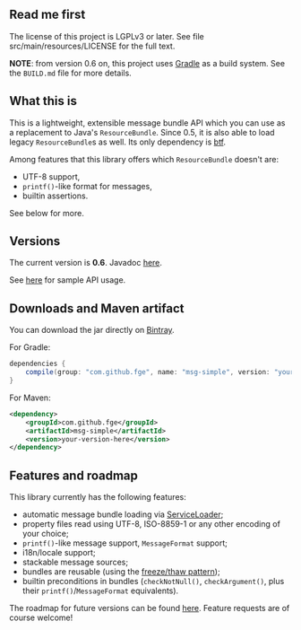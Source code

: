 ## Read me first

The license of this project is LGPLv3 or later. See file src/main/resources/LICENSE for the full
text.

**NOTE**: from version 0.6 on, this project uses [Gradle](http://gradle.org) as a build system. See
the `BUILD.md` file for more details.

## What this is

This is a lightweight, extensible message bundle API which you can use as a replacement to Java's
`ResourceBundle`. Since 0.5, it is also able to load legacy `ResourceBundle`s as well. Its only
dependency is [btf](https://github.com/fge/btf).

Among features that this library offers which `ResourceBundle` doesn't are:

* UTF-8 support,
* `printf()`-like format for messages,
* builtin assertions.

See below for more.

## Versions

The current version is **0.6**. Javadoc [here](http://fge.github.io/msg-simple/index.html).

See [here](https://github.com/fge/msg-simple/wiki/Examples) for sample API usage.

## Downloads and Maven artifact

You can download the jar directly on [Bintray](https://bintray.com/fge/maven/msg-simple).

For Gradle:

```gradle
dependencies {
    compile(group: "com.github.fge", name: "msg-simple", version: "yourVersionHere");
}
```

For Maven:

```xml
<dependency>
    <groupId>com.github.fge</groupId>
    <artifactId>msg-simple</artifactId>
    <version>your-version-here</version>
</dependency>
```

## Features and roadmap

This library currently has the following features:

* automatic message bundle loading via [ServiceLoader](http://docs.oracle.com/javase/7/docs/api/java/util/ServiceLoader.html);
* property files read using UTF-8, ISO-8859-1 or any other encoding of your choice;
* `printf()`-like message support, `MessageFormat` support;
* i18n/locale support;
* stackable message sources;
* bundles are reusable (using the [freeze/thaw pattern](https://github.com/fge/btf/wiki/The-freeze-thaw-pattern));
* builtin preconditions in bundles (`checkNotNull()`, `checkArgument()`, plus their `printf()`/`MessageFormat` equivalents).

The roadmap for future versions can be found [here](https://github.com/fge/msg-simple/wiki/Roadmap). Feature requests are of course
welcome!

